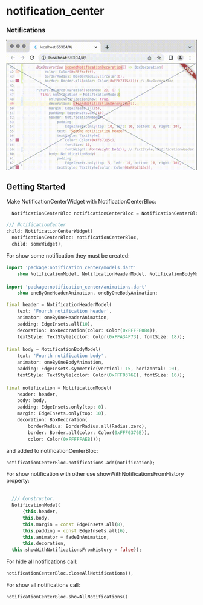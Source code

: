# notification_center

### Notifications 
![Notifications preview gif](/preview/preview.gif)

## Getting Started


Make NotificationCenterWidget with NotificationCenterBloc:

```dart
  NotificationCenterBloc notificationCenterBloc = NotificationCenterBloc();
```

```dart
/// NotificationCenter
child: NotificationCenterWidget(
  notificationCenterBloc: notificationCenterBloc,
  child: someWidget),
```

For show some notification they must be created:

```dart
import 'package:notification_center/models.dart'
    show NotificationModel, NotificationHeaderModel, NotificationBodyModel;

import 'package:notification_center/animations.dart'
    show oneByOneHeaderAnimation, oneByOneBodyAnimation;
```

```dart
final header = NotificationHeaderModel(
    text: 'Fourth notification header',
    animator: oneByOneHeaderAnimation,
    padding: EdgeInsets.all(10),
    decoration: BoxDecoration(color: Color(0xFFFFE0B4)),
    textStyle: TextStyle(color: Color(0xFFA34F73), fontSize: 18));

final body = NotificationBodyModel(
    text: 'Fourth notification body',
    animator: oneByOneBodyAnimation,
    padding: EdgeInsets.symmetric(vertical: 15, horizontal: 10),
    textStyle: TextStyle(color: Color(0xFFF0376E), fontSize: 16));

final notification = NotificationModel(
    header: header,
    body: body,
    padding: EdgeInsets.only(top: 0),
    margin: EdgeInsets.only(top: 10),
    decoration: BoxDecoration(
        borderRadius: BorderRadius.all(Radius.zero),
        border: Border.all(color: Color(0xFFF0376E)),
        color: Color(0xFFFFFAEB)));
```

and added to notificationCenterBloc:
``` dart
notificationCenterBloc.notifications.add(notification);
```

For show notification with other use showWithNotificationsFromHistory property:
``` dart

  /// Constructor.
  NotificationModel(
      {this.header,
      this.body,
      this.margin = const EdgeInsets.all(8),
      this.padding = const EdgeInsets.all(6),
      this.animator = fadeInAnimation,
      this.decoration,
  this.showWithNotificationsFromHistory = false});
```


For hide all notifications call:
```dart
notificationCenterBloc.closeAllNotifications(),
```

For show all notifications call:
```dart
notificationCenterBloc.showAllNotifications()
```
